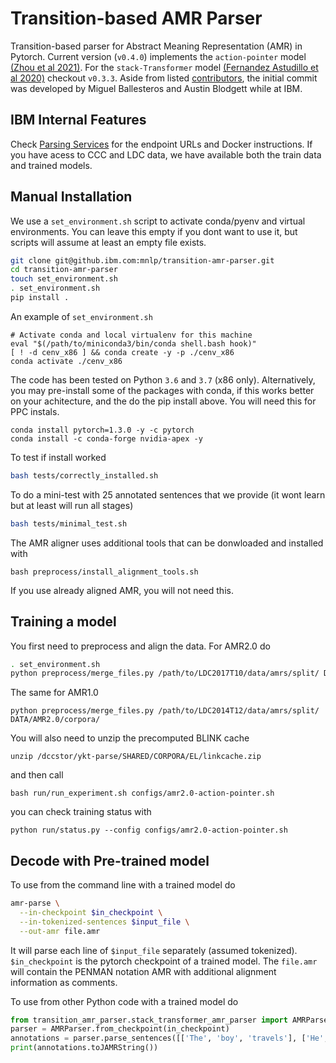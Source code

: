 Transition-based AMR Parser
============================

Transition-based parser for Abstract Meaning Representation (AMR) in Pytorch. Current version (`v0.4.0`) implements the `action-pointer` model [(Zhou et al 2021)](https://openreview.net/forum?id=X9KK-SCmKWn). For the `stack-Transformer` model [(Fernandez Astudillo et al 2020)](https://arxiv.org/abs/2010.10669) checkout `v0.3.3`. Aside from listed [contributors](https://github.com/IBM/transition-amr-parser/graphs/contributors), the initial commit was developed by Miguel Ballesteros and Austin Blodgett while at IBM.

## IBM Internal Features

Check [Parsing Services](https://github.ibm.com/mnlp/transition-amr-parser/wiki/Parsing-Services) for the endpoint URLs and Docker instructions. If you have acess to CCC and LDC data, we have available both the train data and trained models.

## Manual Installation

We use a `set_environment.sh` script to activate conda/pyenv and virtual
environments. You can leave this empty if you dont want to use it, but scripts
will assume at least an empty file exists.
```bash
git clone git@github.ibm.com:mnlp/transition-amr-parser.git
cd transition-amr-parser
touch set_environment.sh
. set_environment.sh
pip install .
```
An example of `set_environment.sh`
```
# Activate conda and local virtualenv for this machine
eval "$(/path/to/miniconda3/bin/conda shell.bash hook)"
[ ! -d cenv_x86 ] && conda create -y -p ./cenv_x86
conda activate ./cenv_x86
```

The code has been tested on Python `3.6` and `3.7` (x86 only). Alternatively,
you may pre-install some of the packages with conda, if this works better on
your achitecture, and the do the pip install above. You will need this for PPC
instals.
```
conda install pytorch=1.3.0 -y -c pytorch
conda install -c conda-forge nvidia-apex -y
```

To test if install worked
```bash
bash tests/correctly_installed.sh
```
To do a mini-test with 25 annotated sentences that we provide (it wont learn but at least will run all stages)
```bash
bash tests/minimal_test.sh
```

The AMR aligner uses additional tools that can be donwloaded and installed with

```
bash preprocess/install_alignment_tools.sh
```

If you use already aligned AMR, you will not need this.

## Training a model

You first need to preprocess and align the data. For AMR2.0 do

```bash
. set_environment.sh
python preprocess/merge_files.py /path/to/LDC2017T10/data/amrs/split/ DATA/AMR2.0/corpora/
```

The same for AMR1.0

```
python preprocess/merge_files.py /path/to/LDC2014T12/data/amrs/split/ DATA/AMR2.0/corpora/
```

You will also need to unzip the precomputed BLINK cache

```
unzip /dccstor/ykt-parse/SHARED/CORPORA/EL/linkcache.zip
```

and then call

```
bash run/run_experiment.sh configs/amr2.0-action-pointer.sh
```

you can check training status with

```
python run/status.py --config configs/amr2.0-action-pointer.sh
```

## Decode with Pre-trained model

To use from the command line with a trained model do

```bash
amr-parse \
  --in-checkpoint $in_checkpoint \
  --in-tokenized-sentences $input_file \
  --out-amr file.amr
```

It will parse each line of `$input_file` separately (assumed tokenized).
`$in_checkpoint` is the pytorch checkpoint of a trained model. The `file.amr`
will contain the PENMAN notation AMR with additional alignment information as
comments.

To use from other Python code with a trained model do

```python
from transition_amr_parser.stack_transformer_amr_parser import AMRParser
parser = AMRParser.from_checkpoint(in_checkpoint)
annotations = parser.parse_sentences([['The', 'boy', 'travels'], ['He', 'visits', 'places']])
print(annotations.toJAMRString())
```
